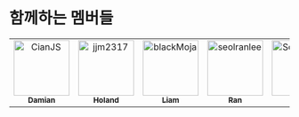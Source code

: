 # 함께하는 멤버들

<table>
  <tr>
    <td align="center">
      <a href="https://github.com/CianJS">
        <img src="https://avatars.githubusercontent.com/u/25412862?v=4" width="100;" alt="CianJS"/>
        <br />
        <sub><b>Damian</b></sub>
      </a>
    </td>
    <td align="center">
      <a href="https://github.com/jjm2317">
        <img src="https://avatars.githubusercontent.com/u/67041750?v=4" width="100;" alt="jjm2317"/>
        <br />
        <sub><b>Holand</b></sub>
      </a>
    </td>
    <td align="center">
      <a href="https://github.com/blackMoja">
        <img src="https://avatars.githubusercontent.com/u/24522378?v=4" width="100;" alt="blackMoja"/>
        <br />
        <sub><b>Liam</b></sub>
      </a>
    </td>
    <td align="center">
      <a href="https://github.com/seolranlee">
        <img src="https://avatars.githubusercontent.com/u/23238421?v=4" width="100;" alt="seolranlee"/>
        <br />
        <sub><b>Ran</b></sub>
      </a>
    </td>
    <td align="center">
      <a href="https://github.com/Soyeon1128">
        <img src="https://avatars.githubusercontent.com/u/27682003?v=4" width="100;" alt="Soyeon1128"/>
        <br />
        <sub><b>Zoey</b></sub>
      </a>
    </td>
  </tr>
</table>
